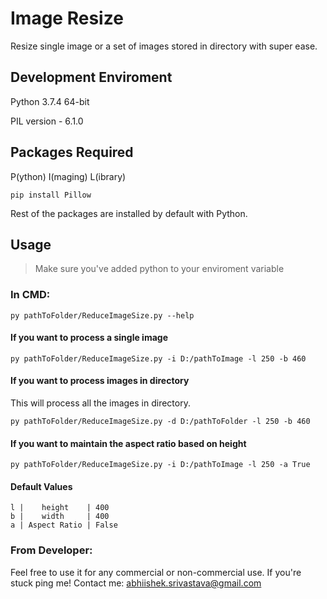 # Image Resize
Resize single image or a set of images stored in directory with super ease.

## Development Enviroment
Python 3.7.4 64-bit

PIL version - 6.1.0

## Packages Required
P(ython) I(maging) L(ibrary)
```
pip install Pillow
```
Rest of the packages are installed by default with Python.

## Usage
> Make sure you've added python to your enviroment variable

### In CMD:
```
py pathToFolder/ReduceImageSize.py --help
```

#### If you want to process a single image
```
py pathToFolder/ReduceImageSize.py -i D:/pathToImage -l 250 -b 460
```

#### If you want to process images in directory
This will process all the images in directory.
```
py pathToFolder/ReduceImageSize.py -d D:/pathToFolder -l 250 -b 460
```

#### If you want to maintain the aspect ratio based on height
```
py pathToFolder/ReduceImageSize.py -i D:/pathToImage -l 250 -a True
```

#### Default Values
```
l |    height    | 400  
b |    width     | 400  
a | Aspect Ratio | False
```

### From Developer:
Feel free to use it for any commercial or non-commercial use. 
If you're stuck ping me!
Contact me: abhiishek.srivastava@gmail.com

